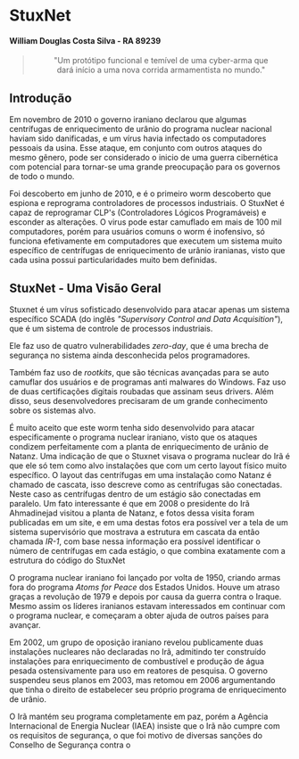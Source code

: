 # StuxNet
#### William Douglas Costa Silva - RA 89239

> <p align="center">
> "Um protótipo funcional e temível de uma cyber-arma que <br>
> dará início a uma nova corrida armamentista no mundo."
</p>

## Introdução
Em novembro de 2010 o governo iraniano declarou que algumas centrífugas de enriquecimento de urânio do programa nuclear nacional haviam sido danificadas, e um vírus havia infectado os computadores pessoais da usina. Esse ataque, em conjunto com outros ataques do mesmo gênero, pode ser considerado o inicio de uma guerra cibernética com potencial para tornar-se uma grande preocupação para os governos de todo o mundo.

Foi descoberto em junho de 2010, e é o primeiro worm descoberto que espiona e reprograma controladores de processos industriais. O StuxNet é capaz de reprogramar CLP's (Controladores Lógicos Programáveis) e esconder as alterações. O virus pode estar camuflado em mais de 100 mil computadores, porém para usuários comuns o worm é inofensivo, só funciona efetivamente em computadores que executem um sistema muito específico de centrífugas de enriquecimento de urânio iranianas, visto que cada usina possui particularidades muito bem definidas.

## StuxNet - Uma Visão Geral
Stuxnet é um vírus sofisticado desenvolvido para atacar apenas um sistema específico SCADA (do inglês *"Supervisory Control and Data Acquisition"*), que é um sistema de controle de processos industriais.

Ele faz uso de quatro vulnerabilidades *zero-day*, que é uma brecha de segurança no sistema ainda desconhecida pelos programadores.

Também faz uso de *rootkits*, que são técnicas avançadas para se auto camuflar dos usuários e de programas anti malwares do Windows. Faz uso de duas certificações digitais roubadas que assinam seus drivers. Além disso, seus desenvolvedores precisaram de um grande conhecimento sobre os sistemas alvo.

É muito aceito que este worm tenha sido desenvolvido para atacar especificamente o programa nuclear iraniano, visto que os ataques condizem perfeitamente com a planta de enriquecimento de urânio de Natanz.
Uma indicação de que o Stuxnet visava o programa nuclear do Irã é que ele só tem como alvo instalações que com um certo layout físico muito específico. O layout das centrífugas em uma instalação como Natanz é chamado de cascata, isso descreve como as centrífugas são conectadas. Neste caso as centrífugas dentro de um estágio são conectadas em paralelo.
Um fato interessante é que em 2008 o presidente do Irã Ahmadinejad visitou a planta de Natanz, e fotos dessa visita foram publicadas em um site, e em uma destas fotos era possível ver a tela de um sistema supervisório que mostrava a estrutura em cascata da então chamada *IR-1*, com base nessa informação era possível identificar o número de centrífugas em cada estágio, o que combina exatamente com a estrutura do código do StuxNet

O programa nuclear iraniano foi lançado por volta de 1950, criando armas fora do programa *Atoms for Peace* dos Estados Unidos. Houve um atraso graças a revolução de 1979 e depois por causa da guerra contra o Iraque. Mesmo assim os líderes iranianos estavam interessados em continuar com o programa nuclear, e começaram a obter ajuda de outros países para avançar.

Em 2002, um grupo de oposição iraniano revelou publicamente duas instalações nucleares não declaradas no Irã, admitindo ter construído instalações para enriquecimento de combustível e produção de água pesada ostensivamente para uso em reatores de pesquisa. O governo suspendeu seus planos em 2003, mas retomou em 2006 argumentando que tinha o direito de estabelecer seu próprio programa de enriquecimento de urânio.

O Irã mantém seu programa completamente em paz, porém a Agência Internacional de Energia Nuclear (IAEA) insiste que o Irã não cumpre com os requisitos de segurança, o que foi motivo de diversas sanções do Conselho de Segurança contra o 